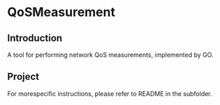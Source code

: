 QoSMeasurement 
==================================

## Introduction
A tool for performing network QoS measurements, implemented by GO. 


## Project
For morespecific instructions, please refer to README in the subfolder.


